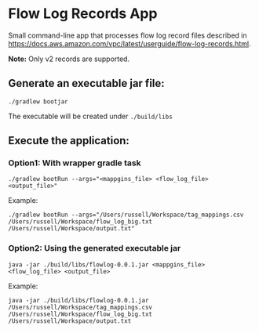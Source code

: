 # Flow Log Records App

Small command-line app that processes flow log record files described in https://docs.aws.amazon.com/vpc/latest/userguide/flow-log-records.html.

**Note:** Only v2 records are supported.

## Generate an executable jar file:
```shell
./gradlew bootjar
```

The executable will be created under `./build/libs`

## Execute the application:
### Option1: With wrapper gradle task 
```
./gradlew bootRun --args="<mappgins_file> <flow_log_file> <output_file>"
```

Example:
```shell
./gradlew bootRun --args="/Users/russell/Workspace/tag_mappings.csv /Users/russell/Workspace/flow_log_big.txt /Users/russell/Workspace/output.txt"
```

### Option2: Using the generated executable jar
```
java -jar ./build/libs/flowlog-0.0.1.jar <mappgins_file> <flow_log_file> <output_file>
```

Example:
```shell
java -jar ./build/libs/flowlog-0.0.1.jar /Users/russell/Workspace/tag_mappings.csv /Users/russell/Workspace/flow_log_big.txt /Users/russell/Workspace/output.txt
```